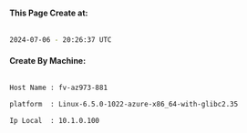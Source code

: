 
   
#### This Page Create at:

```bash

2024-07-06 - 20:26:37 UTC

```

#### Create By Machine:

```bash

Host Name : fv-az973-881

platform  : Linux-6.5.0-1022-azure-x86_64-with-glibc2.35

Ip Local  : 10.1.0.100

```


